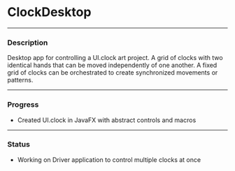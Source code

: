 # ClockDesktop
***
### Description
Desktop app for controlling a UI.clock art project. A grid of clocks with two identical hands that
can be moved independently of one another. A fixed grid of clocks can be orchestrated to create
synchronized movements or patterns.
***
### Progress
* Created UI.clock in JavaFX with abstract controls and macros
***
### Status
* Working on Driver application to control multiple clocks at once